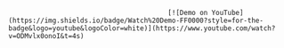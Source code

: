                                             [![Demo on YouTube](https://img.shields.io/badge/Watch%20Demo-FF0000?style=for-the-badge&logo=youtube&logoColor=white)](https://www.youtube.com/watch?v=ODMvlx0onoI&t=4s)
 
